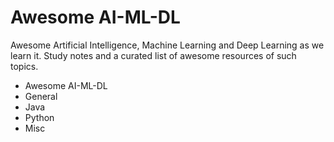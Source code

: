 # Awesome AI-ML-DL

Awesome Artificial Intelligence, Machine Learning and Deep Learning as we learn it. Study notes and a curated list of awesome resources of such topics.

- Awesome AI-ML-DL
 - General
 - Java
 - Python
 - Misc

